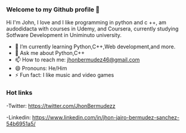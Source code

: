 ### Welcome to my Github profile 👋

Hi I'm John, I love and I like programming in python and c ++, am audodidacta with courses in Udemy, and Coursera, currently studying Sotfware Development in Uniminuto university.

- 🌱 I’m currently learning Python,C++,Web development,and more.
- 💬 Ask me about Python,C++
- 📫 How to reach me: jhonbermudez46@gmail.com
- 😄 Pronouns: He/Him
- ⚡ Fun fact: I like music and video games

### Hot links
-Twitter: https://twitter.com/JhonBermudezz

-Linkedin: https://www.linkedin.com/in/jhon-jairo-bermudez-sanchez-54b6951a5/
